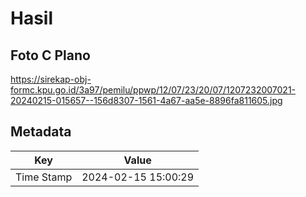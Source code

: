 # Hasil

## Foto C Plano

https://sirekap-obj-formc.kpu.go.id/3a97/pemilu/ppwp/12/07/23/20/07/1207232007021-20240215-015657--156d8307-1561-4a67-aa5e-8896fa811605.jpg


## Metadata

| Key        | Value               |
| ---------- | ------------------- |
| Time Stamp | 2024-02-15 15:00:29 |



